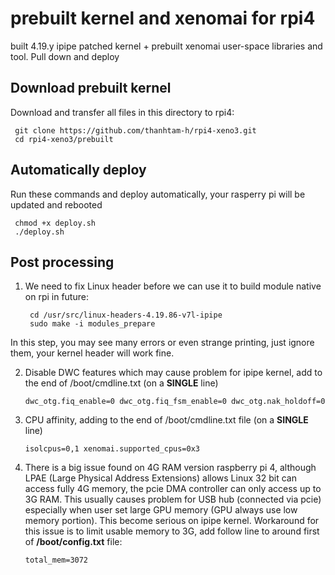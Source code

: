 # prebuilt kernel and xenomai for rpi4
built 4.19.y ipipe patched kernel + prebuilt xenomai user-space libraries and tool. Pull down and deploy

Download prebuilt kernel
------------
Download and transfer all files in this directory to rpi4:

     git clone https://github.com/thanhtam-h/rpi4-xeno3.git
	 cd rpi4-xeno3/prebuilt
     
Automatically deploy
------------
Run these commands and deploy automatically, your rasperry pi will be updated and rebooted 
	
	 chmod +x deploy.sh
	 ./deploy.sh
	 	 
Post processing
------------ 
1. We need to fix Linux header before we can use it to build module native on rpi in future:
	```
	 cd /usr/src/linux-headers-4.19.86-v7l-ipipe
	 sudo make -i modules_prepare
	```
In this step, you may see many errors or even strange printing, just ignore them, your kernel header will work fine. 

2. Disable DWC features which may cause problem for ipipe kernel, add to the end of /boot/cmdline.txt (on a **SINGLE** line)
	```
	dwc_otg.fiq_enable=0 dwc_otg.fiq_fsm_enable=0 dwc_otg.nak_holdoff=0 
	```
3. CPU affinity, adding to the end of /boot/cmdline.txt file (on a **SINGLE** line)
	```
	isolcpus=0,1 xenomai.supported_cpus=0x3
	```
4. There is a big issue found on 4G RAM version raspberry pi 4, although LPAE (Large Physical Address Extensions) allows Linux 32 bit can access fully 4G memory, the pcie DMA controller can only access up to 3G RAM. This usually causes problem for USB hub (connected via pcie) especially when user set large GPU memory (GPU always use low memory portion). This become serious on ipipe kernel. 
Workaround for this issue is to limit usable memory to 3G, add follow line to around first of **/boot/config.txt** file:
	```
	total_mem=3072
	```


